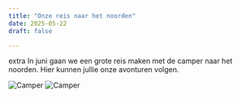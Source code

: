 ```yaml
---
title: "Onze reis naar het noorden"
date: 2025-05-22
draft: false

---
```


extra
In juni gaan we een grote reis maken met de camper naar het noorden. Hier kunnen jullie onze avonturen volgen. 

![Camper](/images/camper.jpg)
![Camper](/images/camper2.jpg)


